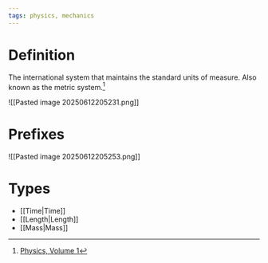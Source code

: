 ```yaml
---
tags: physics, mechanics
---
```


# Definition

The international system that maintains the standard units of measure. Also known as the metric system.[^1]

![[Pasted image 20250612205231.png]]

# Prefixes

![[Pasted image 20250612205253.png]]

# Types

- [[Time|Time]]
- [[Length|Length]]
- [[Mass|Mass]]

[^1]: [Physics, Volume 1](zotero://open-pdf/library/items/5QBK4P96?page=18)